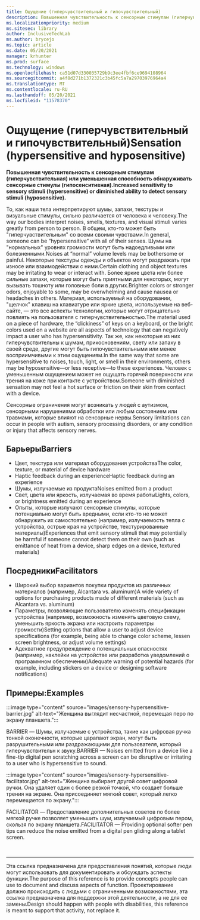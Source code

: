```yaml
---
title: Ощущение (гиперчувствительный и гипочувствительный)
description: Повышенная чувствительность к сенсорным стимулам (гиперчувствительная) или снижение способности обнаруживать сенсорные стимулы (гипочувствительные)
ms.localizationpriority: medium
ms.sitesec: library
author: InclusiveTechLab
ms.author: brycejo
ms.topic: article
ms.date: 05/20/2021
manager: krhunter
ms.prod: surface
ms.technology: windows
ms.openlocfilehash: ca51d07d330035729b9c3ee4fbf6ce9694108964
ms.sourcegitcommit: a4f8d271b1372321c3b45fc5a7a29703976964a4
ms.translationtype: MT
ms.contentlocale: ru-RU
ms.lasthandoff: 05/20/2021
ms.locfileid: "11578370"
---
```

# <a name="sensation-hypersensitive-and-hyposensitive"></a><span data-ttu-id="756dc-103">Ощущение (гиперчувствительный и гипочувствительный)</span><span class="sxs-lookup"><span data-stu-id="756dc-103">Sensation (hypersensitive and hyposensitive)</span></span>

**<span data-ttu-id="756dc-104">Повышенная чувствительность к сенсорным стимулам (гиперчувствительная) или уменьшенная способность обнаруживать сенсорные стимулы (гипосенситивная).</span><span class="sxs-lookup"><span data-stu-id="756dc-104">Increased sensitivity to sensory stimuli (hypersensitive) or diminished ability to detect sensory stimuli (hyposensitive).</span></span>**

<span data-ttu-id="756dc-105">То, как наши тела интерпретируют шумы, запахи, текстуры и визуальные стимулы, сильно различается от человека к человеку.</span><span class="sxs-lookup"><span data-stu-id="756dc-105">The way our bodies interpret noises, smells, textures, and visual stimuli varies greatly from person to person.</span></span> <span data-ttu-id="756dc-106">В общем, кто-то может быть "гиперчувствительным" со всеми своими чувствами.</span><span class="sxs-lookup"><span data-stu-id="756dc-106">In general, someone can be “hypersensitive“ with all of their senses.</span></span> <span data-ttu-id="756dc-107">Шумы на "нормальных" уровнях громкости могут быть надоедливыми или болезненными.</span><span class="sxs-lookup"><span data-stu-id="756dc-107">Noises at “normal” volume levels may be bothersome or painful.</span></span> <span data-ttu-id="756dc-108">Некоторые текстуры одежды и объектов могут раздражать при износе или взаимодействии с ними.</span><span class="sxs-lookup"><span data-stu-id="756dc-108">Certain clothing and object textures may be irritating to wear or interact with.</span></span> <span data-ttu-id="756dc-109">Более яркие цвета или более сильные запахи, которые могут быть приятными для некоторых, могут вызывать тошноту или головные боли в других.</span><span class="sxs-lookup"><span data-stu-id="756dc-109">Brighter colors or stronger odors, enjoyable to some, may be overwhelming and cause nausea or headaches in others.</span></span> <span data-ttu-id="756dc-110">Материал, используемый на оборудовании, "щелчок" клавиш на клавиатуре или яркие цвета, используемые на веб-сайте, — это все аспекты технологии, которые могут отрицательно повлиять на пользователя с гиперчувствительностью.</span><span class="sxs-lookup"><span data-stu-id="756dc-110">The material used on a piece of hardware, the “clickiness” of keys on a keyboard, or the bright colors used on a website are all aspects of technology that can negatively impact a user who has hypersensitivity.</span></span> <span data-ttu-id="756dc-111">Так же, как некоторые из них гиперчувствительны к шумам, прикосновениям, свету или запаху в своей среде, другие могут быть гипочувствительными или менее восприимчивыми к этим ощущениям.</span><span class="sxs-lookup"><span data-stu-id="756dc-111">In the same way that some are hypersensitive to noises, touch, light, or smell in their environments, others may be hyposensitive—or less receptive—to these experiences.</span></span> <span data-ttu-id="756dc-112">Человек с уменьшенным ощущением может не ощущать горячей поверхности или трения на коже при контакте с устройством.</span><span class="sxs-lookup"><span data-stu-id="756dc-112">Someone with diminished sensation may not feel a hot surface or friction on their skin from contact with a device.</span></span>

<span data-ttu-id="756dc-113">Сенсорные ограничения могут возникать у людей с аутизмом, сенсорными нарушениями обработки или любым состоянием или травмами, которые влияют на сенсорные нервы.</span><span class="sxs-lookup"><span data-stu-id="756dc-113">Sensory limitations can occur in people with autism, sensory processing disorders, or any condition or injury that affects sensory nerves.</span></span>

## <a name="barriers"></a><span data-ttu-id="756dc-114">Барьеры</span><span class="sxs-lookup"><span data-stu-id="756dc-114">Barriers</span></span>
* <span data-ttu-id="756dc-115">Цвет, текстура или материал оборудования устройства</span><span class="sxs-lookup"><span data-stu-id="756dc-115">The color, texture, or material of device hardware</span></span>
* <span data-ttu-id="756dc-116">Haptic feedback during an experience</span><span class="sxs-lookup"><span data-stu-id="756dc-116">Haptic feedback during an experience</span></span>
* <span data-ttu-id="756dc-117">Шумы, излучаемые из продукта</span><span class="sxs-lookup"><span data-stu-id="756dc-117">Noises emitted from a product</span></span>
* <span data-ttu-id="756dc-118">Свет, цвета или яркость, излучаемая во время работы</span><span class="sxs-lookup"><span data-stu-id="756dc-118">Lights, colors, or brightness emitted during an experience</span></span>
* <span data-ttu-id="756dc-119">Опыты, которые излучают сенсорные стимулы, которые потенциально могут быть вредными, если кто-то не может обнаружить их самостоятельно (например, излучаемость тепла с устройства, острые края на устройстве, текстурированные материалы)</span><span class="sxs-lookup"><span data-stu-id="756dc-119">Experiences that emit sensory stimuli that may potentially be harmful if someone cannot detect them on their own (such as emittance of heat from a device, sharp edges on a device, textured materials)</span></span>

## <a name="facilitators"></a><span data-ttu-id="756dc-120">Посредники</span><span class="sxs-lookup"><span data-stu-id="756dc-120">Facilitators</span></span>
* <span data-ttu-id="756dc-121">Широкий выбор вариантов покупки продуктов из различных материалов (например, Alcantara vs. aluminum)</span><span class="sxs-lookup"><span data-stu-id="756dc-121">A wide variety of options for purchasing products made of different materials (such as Alcantara vs. aluminum)</span></span>
* <span data-ttu-id="756dc-122">Параметры, позволяющие пользователю изменять спецификации устройства (например, возможность изменять цветовую схему, уменьшить яркость экрана или настроить параметры громкости)</span><span class="sxs-lookup"><span data-stu-id="756dc-122">Setting options that allow a user to adjust device specifications (for example, being able to change color scheme, lessen screen brightness, or adjust volume settings)</span></span>
* <span data-ttu-id="756dc-123">Адекватное предупреждение о потенциальных опасностях (например, наклейки на устройстве или разработка уведомлений о программном обеспечении)</span><span class="sxs-lookup"><span data-stu-id="756dc-123">Adequate warning of potential hazards (for example, including stickers on a device or designing software notifications)</span></span>

## <a name="examples"></a><span data-ttu-id="756dc-124">Примеры:</span><span class="sxs-lookup"><span data-stu-id="756dc-124">Examples</span></span>

:::image type="content" source="images/sensory-hypersensitive-barrier.jpg" alt-text="Женщина выглядит несчастной, перемещая перо по экрану планшета.":::

<span data-ttu-id="756dc-126">BARRIER — Шумы, излучаемые с устройства, такие как цифровая ручка тонкой оконечности, которые царапают экран, могут быть разрушительными или раздражающими для пользователя, который гиперчувствительн к звуку.</span><span class="sxs-lookup"><span data-stu-id="756dc-126">BARRIER — Noises emitted from a device like a fine-tip digital pen scratching across a screen can be disruptive or irritating to a user who is hypersensitive to sound.</span></span>

:::image type="content" source="images/sensory-hypersensitive-facilitator.jpg" alt-text="Женщина выбирает другой совет цифровой ручки. Она удаляет один с более резкой точкой, что создает больше трения на экране. Она присоединяет мягкий совет, который легко перемещается по экрану.":::

<span data-ttu-id="756dc-130">FACILITATOR — Предоставление дополнительных советов по более мягкой ручке позволяет уменьшить шум, излучаемый цифровым пером, скользя по экрану планшета.</span><span class="sxs-lookup"><span data-stu-id="756dc-130">FACILITATOR — Providing optional softer pen tips can reduce the noise emitted from a digital pen gliding along a tablet screen.</span></span>

&nbsp;

[comment]: # (Заявление footer)
___
<span data-ttu-id="756dc-132">Эта ссылка предназначена для предоставления понятий, которые люди могут использовать для документировать и обсуждать аспекты функции.</span><span class="sxs-lookup"><span data-stu-id="756dc-132">The purpose of this reference is to provide concepts people can use to document and discuss aspects of function.</span></span> <span data-ttu-id="756dc-133">Проектирование должно происходить с людьми с ограниченными возможностями, эта ссылка предназначена для поддержки этой деятельности, а не для ее замены.</span><span class="sxs-lookup"><span data-stu-id="756dc-133">Design should happen with people with disabilities, this reference is meant to support that activity, not replace it.</span></span> 